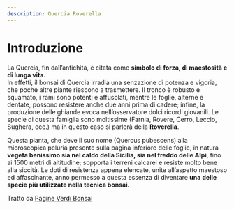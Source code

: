 ```yaml
---
description: Quercia Roverella
---
```


# Introduzione

La Quercia, fin dall’antichità, è citata come **simbolo di forza, di maestosità e di lunga vita.**  
In effetti, il bonsai di Quercia irradia una senzazione di potenza e vigoria, che poche altre piante riescono a trasmettere. Il tronco è robusto e squamato, i rami sono potenti e affusolati, mentre le foglie, alterne e dentate, possono resistere anche due anni prima di cadere; infine, la produzione delle ghiande evoca nell’osservatore dolci ricordi giovanili. Le specie di questa famiglia sono moltissime \(Farnia, Rovere, Cerro, Leccio, Sughera, ecc.\) ma in questo caso si parlerà della  **Roverella**.

Questa pianta, che deve il suo nome \(Quercus pubescens\) alla microscopica peluria presente sulla pagina inferiore delle foglie, in natura **vegeta benissimo sia nel caldo della Sicilia, sia nel freddo delle Alpi**, fino ai 1500 metri di altitudine; sopporta i terreni calcarei e resiste molto bene alla siccità. Le doti di resistenza appena elencate, unite all’aspetto maestoso ed affascinante, anno permesso a questa essenza di diventare **una delle specie più utilizzate nella tecnica bonsai.**

Tratto da [Pagine Verdi Bonsai](https://www.pagineverdibonsai.it/guida/schede-pratiche//typ-44/id-8.htm)


